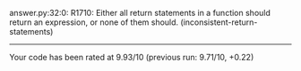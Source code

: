 answer.py:32:0: R1710: Either all return statements in a function should return an expression, or none of them should. (inconsistent-return-statements)

------------------------------------------------------------------
Your code has been rated at 9.93/10 (previous run: 9.71/10, +0.22)
